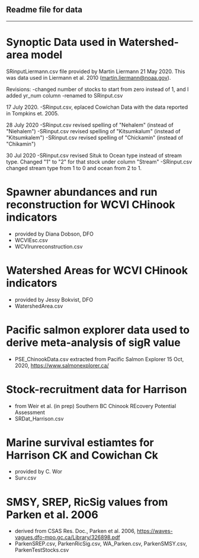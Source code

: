 
## Readme file for data
-----  

# Synoptic Data used in Watershed-area model

SRinputLiermann.csv file provided by Martin Liermann 21 May 2020. This was data used in Liermann et al. 2010 (martin.liermann@noaa.gov).

Revisions: 
-changed number of stocks to start from zero instead of 1, and I added yr_num column
-renamed to SRinput.csv

17 July 2020.
-SRinput.csv, eplaced Cowichan Data with the data reported in Tompkins et. 2005.

28 July 2020
-SRinput.csv revised spelling of "Nehalem" (instead of "Niehalem")
-SRinput.csv revised spelling of "Kitsumkalum" (instead of "Kitsumkalem")
-SRinput.csv revised spelling of "Chickamin" (instead of "Chikamin")

30 Jul 2020
-SRinput.csv revised Situk to Ocean type instead of stream type. 
  Changed "1" to "2" for that stock under column "Stream"
-SRinput.csv changed stream type from 1 to 0 and ocean from 2 to 1.

# Spawner abundances and run reconstruction for WCVI CHinook indicators
- provided by Diana Dobson, DFO
- WCVIEsc.csv
- WCVIrunreconstruction.csv

# Watershed Areas for WCVI CHinook indicators
- provided by Jessy Bokvist, DFO
- WatershedArea.csv

# Pacific salmon explorer data used to derive meta-analysis of sigR value

- PSE_ChinookData.csv extracted from Pacific Salmon Explorer 15 Oct, 2020, https://www.salmonexplorer.ca/

# Stock-recruitment data for Harrison 
- from Weir et al. (in prep) Southern BC Chinook REcovery Potential Assessment
- SRDat_Harrison.csv

# Marine survival estiamtes for Harrison CK and Cowichan Ck
- provided by C. Wor
- Surv.csv

# SMSY, SREP, RicSig values from Parken et al. 2006
- derived from CSAS Res. Doc., Parken et al. 2006, https://waves-vagues.dfo-mpo.gc.ca/Library/326898.pdf
- ParkenSREP.csv, ParkenRicSig.csv, WA_Parken.csv, ParkenSMSY.csv, ParkenTestStocks.csv
